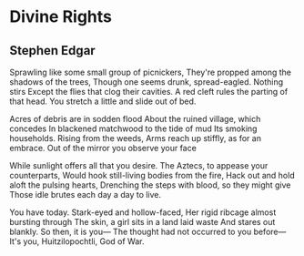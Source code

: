 # Divine Rights
## Stephen Edgar
Sprawling like some small group of picnickers,
They're propped among the shadows of the trees,
Though one seems drunk, spread-eagled. Nothing stirs
Except the flies that clog their cavities.
A red cleft rules the parting of that head.
You stretch a little and slide out of bed.

Acres of debris are in sodden flood
About the ruined village, which concedes
In blackened matchwood to the tide of mud
Its smoking households. Rising from the weeds,
Arms reach up stiffly, as for an embrace.
Out of the mirror you observe your face

While sunlight offers all that you desire.
The Aztecs, to appease your counterparts,
Would hook still-living bodies from the fire,
Hack out and hold aloft the pulsing hearts,
Drenching the steps with blood, so they might give
Those idle brutes each day a day to live.

You have today. Stark-eyed and hollow-faced,
Her rigid ribcage almost bursting through
The skin, a girl sits in a land laid waste
And stares out blankly. So then, it is you—
The thought had not occurred to you before—
It's you, Huitzilopochtli, God of War.